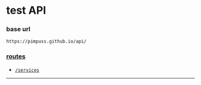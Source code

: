 # test API

### base url

`https://pimpuss.github.io/api/`

### [routes](#routes-1)

- [`/services`](https://pimpuss.github.io/api/api/services.json)

---
